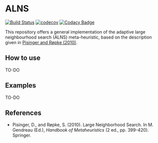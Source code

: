 # ALNS

[![Build Status](https://travis-ci.com/N-Wouda/ALNS.svg?branch=master)](https://travis-ci.com/N-Wouda/ALNS)
[![codecov](https://codecov.io/gh/N-Wouda/ALNS/branch/master/graph/badge.svg)](https://codecov.io/gh/N-Wouda/ALNS)
[![Codacy Badge](https://api.codacy.com/project/badge/Grade/0c573395b313403b96c26054973dec34)](https://www.codacy.com/app/N-Wouda/ALNS)

This repository offers a general implementation of the adaptive large
neighbourhood search (ALNS) meta-heuristic, based on the description
given in [Pisinger and Røpke (2010)][1].

## How to use

TO-DO

## Examples

TO-DO

## References

- Pisinger, D., and Røpke, S. (2010). Large Neighborhood Search. In M. Gendreau (Ed.),
_Handbook of Metaheuristics_ (2 ed., pp. 399-420). Springer.

[1]: http://orbit.dtu.dk/en/publications/large-neighborhood-search(61a1b7ca-4bf7-4355-96ba-03fcdf021f8f).html

